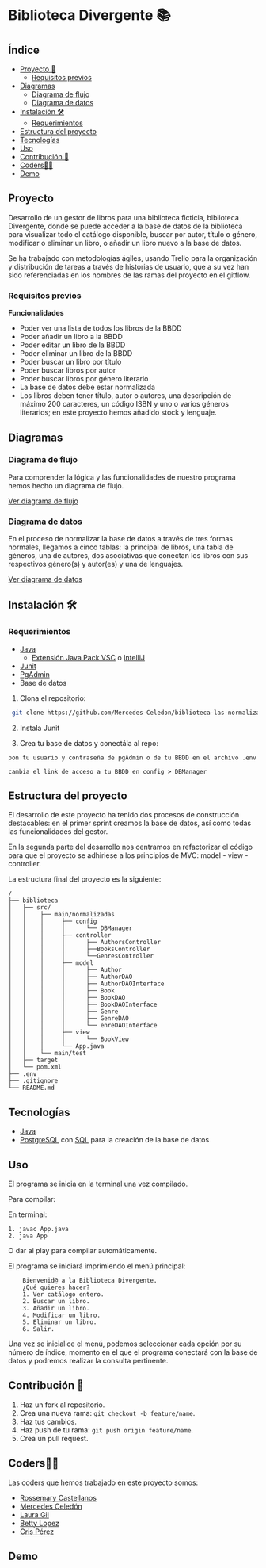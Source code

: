 # Biblioteca Divergente 📚

## Índice

- [Proyecto 📝](#proyecto-)
  - [Requisitos previos](#requisitos-previos-)
- [Diagramas](#diagrama-)
  - [Diagrama de flujo](#diagrama-de-flujo-)
  - [Diagrama de datos](#diagrama-de-datos-)
- [Instalación 🛠️](#installation-)
  - [Requerimientos](#requerimientos-)
- [Estructura del proyecto](#estructura-del-proyecto-)
- [Tecnologías](#tecnologias-)
- [Uso](#uso-)
- [Contribución 🤝](#contribution-)
- [Coders👩‍💻](#coders-)
- [Demo](#demo-)

## Proyecto

Desarrollo de un gestor de libros para una biblioteca ficticia, biblioteca Divergente, donde se puede acceder a la base de datos de la biblioteca para visualizar todo el catálogo disponible, buscar por autor, título o género, modificar o eliminar un libro, o añadir un libro nuevo a la base de datos.

Se ha trabajado con metodologías ágiles, usando Trello para la organización y distribución de tareas a través de historias de usuario, que a su vez han sido referenciadas en los nombres de las ramas del proyecto en el gitflow. 

### Requisitos previos

**Funcionalidades**

- Poder ver una lista de todos los libros de la BBDD
- Poder añadir un libro a la BBDD
- Poder editar un libro de la BBDD
- Poder eliminar un libro de la BBDD
- Poder buscar un libro por título
- Poder buscar libros por autor
- Poder buscar libros por género literario
- La base de datos debe estar normalizada
- Los libros deben tener título, autor o autores, una descripción de máximo 200 caracteres, un código ISBN y uno o varios géneros literarios; en este proyecto hemos añadido stock y lenguaje.

## Diagramas

### Diagrama de flujo

Para comprender la lógica y las funcionalidades de nuestro programa hemos hecho un diagrama de flujo.

[Ver diagrama de flujo](https://www.figma.com/board/44gcSRoeA8imM1DUC5gwBL/Flowchart-Biblioteca?node-id=0-1&t=gOx76jMIQOuqngEP-0)

### Diagrama de datos

En el proceso de normalizar la base de datos a través de tres formas normales, llegamos a cinco tablas: la principal de libros, una tabla de géneros, una de autores, dos asociativas que conectan los libros con sus respectivos género(s) y autor(es) y una de lenguajes.

[Ver diagrama de datos](https://drive.google.com/file/d/1Npe71pMS-Zj1ldXu07YRYapa7U5RKJG9/view)

## Instalación 🛠️

### Requerimientos

- [Java](https://www.w3schools.com/java/java_intro.asp)
  - [Extensión Java Pack VSC](vscjava.vscode-java-pack) o [IntelliJ](https://www.jetbrains.com/es-es/idea/)
- [Junit](https://junit.org/junit5/)
- [PgAdmin](https://www.pgadmin.org/)
- Base de datos

1. Clona el repositorio:

```bash
 git clone https://github.com/Mercedes-Celedon/biblioteca-las-normalizadas
```

2. Instala Junit

3. Crea tu base de datos y conectála al repo:

```
pon tu usuario y contraseña de pgAdmin o de tu BBDD en el archivo .env

```

```
cambia el link de acceso a tu BBDD en config > DBManager
```

## Estructura del proyecto

El desarrollo de este proyecto ha tenido dos procesos de construcción destacables: en el primer sprint creamos la base de datos, así como todas las funcionalidades del gestor.

En la segunda parte del desarrollo nos centramos en refactorizar el código para que el proyecto se adhiriese a los principios de MVC: model - view - controller.

La estructura final del proyecto es la siguiente:

```plaintext
/
├── biblioteca
│   ├── src/
│   │    ├── main/normalizadas
│   │    │     ├── config
│   │    │     │      └── DBManager
│   │    │     ├── controller
│   │    │     │      ├── AuthorsController
│   │    │     │      ├──BooksController
│   │    │     │      └──GenresController
│   │    │     ├── model
│   │    │     │      ├── Author
│   │    │     │      ├── AuthorDAO
│   │    │     │      ├── AuthorDAOInterface
│   │    │     │      ├── Book
│   │    │     │      ├── BookDAO
│   │    │     │      ├── BookDAOInterface
│   │    │     │      ├── Genre
│   │    │     │      ├── GenreDAO
│   │    │     │      └── enreDAOInterface
│   │    │     ├── view
│   │    │     │      └── BookView
│   │    │     └── App.java
│   │    └── main/test
│   ├── target
│   └── pom.xml
├── .env
├── .gitignore
└── README.md

```

## Tecnologías

- [Java](https://www.java.com)
- [PostgreSQL](https://www.postgresql.org/) con [SQL](https://www.w3schools.com/sql/default.asp) para la creación de la base de datos

## Uso

El programa se inicia en la terminal una vez compilado.

Para compilar:

En terminal:

```
1. javac App.java
2. java App
```

O dar al play para compilar automáticamente.

El programa se iniciará imprimiendo el menú principal:

```
    Bienvenid@ a la Biblioteca Divergente.
    ¿Qué quieres hacer?
    1. Ver catálogo entero.
    2. Buscar un libro.
    3. Añadir un libro.
    4. Modificar un libro.
    5. Eliminar un libro.
    6. Salir.
```

Una vez se inicialice el menú, podemos seleccionar cada opción por su número de índice, momento en el que el programa conectará con la base de datos y podremos realizar la consulta pertinente.

## Contribución 🤝

1. Haz un fork al repositorio.
2. Crea una nueva rama: `git checkout -b feature/name`.
3. Haz tus cambios.
4. Haz push de tu rama: `git push origin feature/name`.
5. Crea un pull request.

## Coders👩‍💻

Las coders que hemos trabajado en este proyecto somos:

- [Rossemary Castellanos](https://github.com/castellanorn)
- [Mercedes Celedón](https://github.com/Mercedes-Celedon)
- [Laura Gil](https://github.com/LauraGDev)
- [Betty Lopez](https://github.com/BettyLopo)
- [Cris Pérez](https://github.com/CrisZDE)

## Demo

